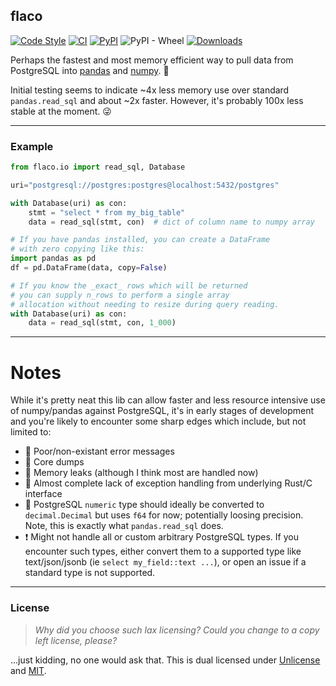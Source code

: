 ## flaco

[![Code Style](https://img.shields.io/badge/code%20style-black-000000.svg)](https://github.com/python/black)
[![CI](https://github.com/milesgranger/flaco/actions/workflows/CI.yml/badge.svg?branch=master)](https://github.com/milesgranger/flaco/actions/workflows/CI.yml)
[![PyPI](https://img.shields.io/pypi/v/flaco.svg)](https://pypi.org/project/flaco)
![PyPI - Wheel](https://img.shields.io/pypi/wheel/flaco)
[![Downloads](https://pepy.tech/badge/flaco/month)](https://pepy.tech/project/flaco)

Perhaps the fastest and most memory efficient way to
pull data from PostgreSQL into [pandas](https://pandas.pydata.org/) 
and [numpy](https://numpy.org/doc/stable/index.html). 🚀

Initial testing seems to indicate ~4x less memory use
over standard `pandas.read_sql` and about ~2x faster.
However, it's probably 100x less stable at the moment. 😜

---

### Example

```python
from flaco.io import read_sql, Database

uri="postgresql://postgres:postgres@localhost:5432/postgres"

with Database(uri) as con:
    stmt = "select * from my_big_table"
    data = read_sql(stmt, con)  # dict of column name to numpy array

# If you have pandas installed, you can create a DataFrame
# with zero copying like this:
import pandas as pd
df = pd.DataFrame(data, copy=False)

# If you know the _exact_ rows which will be returned
# you can supply n_rows to perform a single array 
# allocation without needing to resize during query reading.
with Database(uri) as con:
    data = read_sql(stmt, con, 1_000)
```

---

# Notes

While it's pretty neat this lib can allow faster and less resource
intensive use of numpy/pandas against PostgreSQL, it's in early 
stages of development and you're likely to encounter some sharp edges
which include, but not limited to:

- 📝 Poor/non-existant error messages
- 💩 Core dumps
- 🚰 Memory leaks (although I think most are handled now)
- 🦖 Almost complete lack of exception handling from underlying Rust/C interface
- 📍 PostgreSQL `numeric` type should ideally be converted to `decimal.Decimal`
     but uses `f64` for now; potentially loosing precision. Note, this
     is exactly what `pandas.read_sql` does. 
- ❗ Might not handle all or custom arbitrary PostgreSQL types. If you encounter
   such types, either convert them to a supported type like text/json/jsonb 
   (ie `select my_field::text ...`), or open an issue if a standard type is not 
   supported.

---

### License

> _Why did you choose such lax licensing? Could you change to a copy left license, please?_

...just kidding, no one would ask that. This is dual licensed under 
[Unlicense](LICENSE) and [MIT](LICENSE-MIT). 